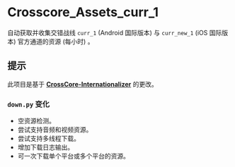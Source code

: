 # Crosscore_Assets_curr_1
自动获取并收集交错战线 `curr_1` (Android 国际版本) 与 `curr_new_1` (iOS 国际版本) 官方通道的资源 (每小时) 。

## 提示
此项目是基于 [**CrossCore-Internationalizer**](https://github.com/AXiX-official/CrossCore-Internationalizer) 的更改。

### `down.py` 变化
- 空资源检测。
- 尝试支持音频和视频资源。
- 尝试支持多线程下载。
- 增加下载日志输出。
- 可一次下载单个平台或多个平台的资源。
